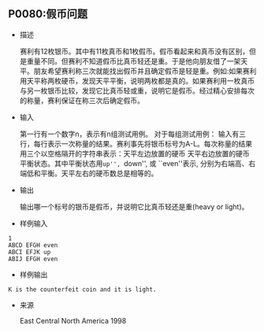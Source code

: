 ## P0080:假币问题

- 描述

  赛利有12枚银币。其中有11枚真币和1枚假币。假币看起来和真币没有区别，但是重量不同。但赛利不知道假币比真币轻还是重。于是他向朋友借了一架天平。朋友希望赛利称三次就能找出假币并且确定假币是轻是重。例如:如果赛利用天平称两枚硬币，发现天平平衡，说明两枚都是真的。如果赛利用一枚真币与另一枚银币比较，发现它比真币轻或重，说明它是假币。经过精心安排每次的称量，赛利保证在称三次后确定假币。 

- 输入

  第一行有一个数字n，表示有n组测试用例。 对于每组测试用例： 输入有三行，每行表示一次称量的结果。赛利事先将银币标号为A-L。每次称量的结果用三个以空格隔开的字符串表示：天平左边放置的硬币 天平右边放置的硬币 平衡状态。其中平衡状态用``up'', ``down'', 或 ``even''表示, 分别为右端高、右端低和平衡。天平左右的硬币数总是相等的。

- 输出

  输出哪一个标号的银币是假币，并说明它比真币轻还是重(heavy or light)。

- 样例输入

~~~
1
ABCD EFGH even  
ABCI EFJK up  
ABIJ EFGH even 
~~~
- 样例输出

~~~
K is the counterfeit coin and it is light. 
~~~
- 来源

  East Central North America 1998